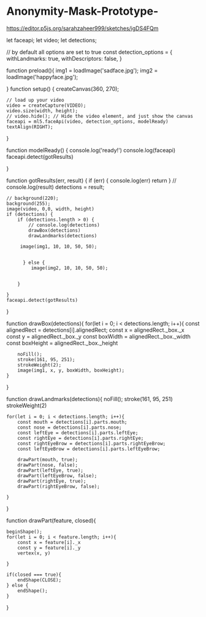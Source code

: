 # Anonymity-Mask-Prototype-
https://editor.p5js.org/sarahzaheer999/sketches/igDS4FQm

let faceapi;
let video;
let detections;

// by default all options are set to true
const detection_options = {
    withLandmarks: true,
    withDescriptors: false,
}


function preload(){
img1 = loadImage('sadface.jpg');
   img2 = loadImage('happyface.jpg');
  
}
function setup() {
    createCanvas(360, 270);

    // load up your video
    video = createCapture(VIDEO);
    video.size(width, height);
    // video.hide(); // Hide the video element, and just show the canvas
    faceapi = ml5.faceApi(video, detection_options, modelReady)
    textAlign(RIGHT);
}

function modelReady() {
    console.log('ready!')
    console.log(faceapi)
    faceapi.detect(gotResults)

}

function gotResults(err, result) {
    if (err) {
        console.log(err)
        return
    }
    // console.log(result)
    detections = result;

    // background(220);
    background(255);
    image(video, 0,0, width, height)
    if (detections) {
        if (detections.length > 0) {
            // console.log(detections)
            drawBox(detections)
            drawLandmarks(detections)

         image(img1, 10, 10, 50, 50);
           
          
          } else {
             image(img2, 10, 10, 50, 50);
           
            
        }

    }
    faceapi.detect(gotResults)
}

function drawBox(detections){
    for(let i = 0; i < detections.length; i++){
        const alignedRect = detections[i].alignedRect;
        const x = alignedRect._box._x
        const y = alignedRect._box._y
        const boxWidth = alignedRect._box._width
        const boxHeight  = alignedRect._box._height
        
        noFill();
        stroke(161, 95, 251);
        strokeWeight(2);
        image(img1, x, y, boxWidth, boxHeight);
    }
    
}

function drawLandmarks(detections){
    noFill();
    stroke(161, 95, 251)
    strokeWeight(2)

    for(let i = 0; i < detections.length; i++){
        const mouth = detections[i].parts.mouth; 
        const nose = detections[i].parts.nose;
        const leftEye = detections[i].parts.leftEye;
        const rightEye = detections[i].parts.rightEye;
        const rightEyeBrow = detections[i].parts.rightEyeBrow;
        const leftEyeBrow = detections[i].parts.leftEyeBrow;

        drawPart(mouth, true);
        drawPart(nose, false);
        drawPart(leftEye, true);
        drawPart(leftEyeBrow, false);
        drawPart(rightEye, true);
        drawPart(rightEyeBrow, false);
      
    }

}

function drawPart(feature, closed){
    
    beginShape();
    for(let i = 0; i < feature.length; i++){
        const x = feature[i]._x
        const y = feature[i]._y
        vertex(x, y)
      
    }
    
    if(closed === true){
        endShape(CLOSE);
    } else {
        endShape();
    }
    
}
